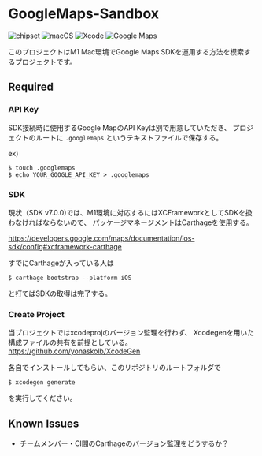 # GoogleMaps-Sandbox

![chipset](https://img.shields.io/badge/M1-ffffff?style=flat&logo=apple&logoColor=000000)
![macOS](https://img.shields.io/badge/12.1-ffffff?style=flat&logo=macOS&logoColor=000000)
![Xcode](https://img.shields.io/badge/13.3.1-ffffff?style=flat&logo=Xcode&logoColor=147EFB)
![Google Maps](https://img.shields.io/badge/7.0.0beta-ffffff?style=flat&logo=googlemaps&logoColor=4285f4)

このプロジェクトはM1 Mac環境でGoogle Maps SDKを運用する方法を模索するプロジェクトです。

## Required

### API Key

SDK接続時に使用するGoogle MapのAPI Keyは別で用意していただき、
プロジェクトのルートに `.googlemaps` というテキストファイルで保存する。

ex)
```
$ touch .googlemaps
$ echo YOUR_GOOGLE_API_KEY > .googlemaps
```

### SDK

現状（SDK v7.0.0)では、M1環境に対応するにはXCFrameworkとしてSDKを扱わなければならないので、
パッケージマネージメントはCarthageを使用する。

https://developers.google.com/maps/documentation/ios-sdk/config#xcframework-carthage

すでにCarthageが入っている人は

`$ carthage bootstrap --platform iOS`

と打てばSDKの取得は完了する。

### Create Project

当プロジェクトではxcodeprojのバージョン監理を行わず、
Xcodegenを用いた構成ファイルの共有を前提としている。
https://github.com/yonaskolb/XcodeGen

各自でインストールしてもらい、このリポジトリのルートフォルダで

`$ xcodegen generate` 

を実行してください。

## Known Issues

- チームメンバー・CI間のCarthageのバージョン監理をどうするか？
